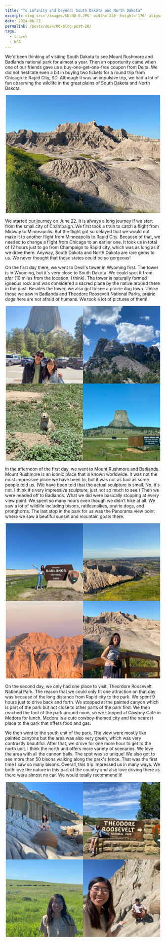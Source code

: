 ```yaml
---
title: "To infinity and beyond: South Dakota and North Dakota"
excerpt: <img src='/images/SD-ND-0.JPG' width='230' height='170' align="right" hspace="20">  We'd been thinking of visiting South Dakota to see Mount Rushmore and Badlands national park for almost a year. Then an opportunity came when one of our friends gave us a buy-one-get-one-free coupon from Delta. We did not hestitate even a bit in buying two tickets for a round trip from Chicago to Rapid City, SD. Although it was an impulsive trip, we had a lot of fun observing the wildlife in the great plains of South Dakota and North Dakota. 
date: 2024-06-22
permalink: /posts/2024/06/blog-post-26/
tags:
  - travel
  - USA
---
```


We'd been thinking of visiting South Dakota to see Mount Rushmore and Badlands national park for almost a year. Then an opportunity came when one of our friends gave us a buy-one-get-one-free coupon from Delta. We did not hestitate even a bit in buying two tickets for a round trip from Chicago to Rapid City, SD. Although it was an impulsive trip, we had a lot of fun observing the wildlife in the great plains of South Dakota and North Dakota.

<p align="center">
  <img src="/images/SD-ND-0.JPG" width='500' height= '380'>
</p>

We started our journey on June 22. It is always a long journey if we start from the small city of Champaign. We first took a train to catch a flight from Midway to Minneapolis. But the flight got so delayed that we would not make it to another flight from Minneapolis to Rapid City. Because of that, we needed to change a flight from Chicago to an earlier one. It took us in total of 12 hours just to go from Champaign to Rapid city, which was as long as if we drive there. Anyway, South Dakota and North Dakota are rare gems to us. We never thought that these states could be so gorgeous!

On the first day there, we went to Devil's tower in Wyoming first. The tower is in Wyoming, but it's very close to South Dakota. We could spot it from afar (10 miles from the location, I think). The tower is naturally formed igneous rock and was considered a sacred place by the native around there in the past. Besides the tower, we also got to see a prairie dog town. Unlike those we saw in Badlands and Theodore Roosevelt National Parks, prairie dogs here are not afraid of humans. We took a lot of pictures of them!  

<p align="center">
  <img src="/images/SD-ND-1.JPG" width='500' height= '500'>
</p>

In the afternoon of the first day,  we went to Mount Rushmore and Badlands. Mount Rushmore is an iconic place that is known worldwide. It was not the most impressive place we have been to, but it was not as bad as some people told us. (We have been told that the actual sculpture is small. No, it's not. I think it's very impressive sculpture, just not so much to see.) Then we were headed off to Badlands. What we did were basically stopping at every view point. We spent so many hours even though we didn't hike at all. We saw a lot of wildlife including bisons, rattlesnalkes, prairie dogs, and pronghorns. The last stop in the park for us was the Panorama view point where we saw a beutiful sunset and mountain goats there.

<p align="center">
  <img src="/images/SD-ND-2.JPG" width='500' height= '500'>
</p>

On the second day, we only had one place to visit, Theordore Roosevelt National Park. The reason that we could only fit one attraction on that day was because of the long distance from Rapid city to the park. We spent 9 hours just to drive back and forth. We stopped at the painted canyon which is part of the park but not close to other parts of the park first. We then reached the foot of the park around noon, so we stopped at Cowboy Café in Medora for lunch. Medora is a cute cowboy-themed city and the nearest place to the park that offers food and gas. 

We then went to the south unit of the park. The view were mostly like painted canyons but the area was also very green, which was very contrastly beautiful. After that, we drove for one more hour to get to the north unit. I think the north unit offers more variety of scenaries. We love the area with all the cannon balls. The spot was so unique! We also got to see more than 50 bisons walking along the park's fence. That was the first time I saw so many bisons. Overall, this trip impressed us in many ways. We both love the nature in this part of the country and also love driving there as there were almost no car. We would totally recommend it! 


<p align="center">
  <img src="/images/SD-ND-3.JPG" width='500' height= '500'>
</p>


